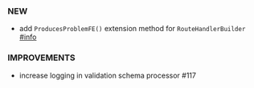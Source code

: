 ### NEW
- add `ProducesProblemFE()` extension method for `RouteHandlerBuilder` [#info](https://discord.com/channels/933662816458645504/1004762111546769498)

### IMPROVEMENTS
- increase logging in validation schema processor #117